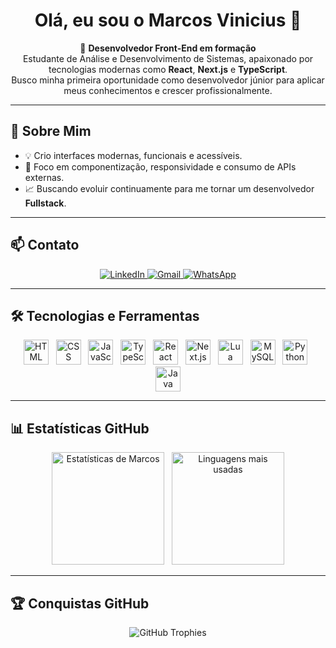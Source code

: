<h1 align="center">Olá, eu sou o Marcos Vinicius 👋</h1>

<p align="center">
  🚀 <strong>Desenvolvedor Front-End em formação</strong><br>
  Estudante de Análise e Desenvolvimento de Sistemas, apaixonado por tecnologias modernas como <strong>React</strong>, <strong>Next.js</strong> e <strong>TypeScript</strong>.<br>
  Busco minha primeira oportunidade como desenvolvedor júnior para aplicar meus conhecimentos e crescer profissionalmente.
</p>

<hr/>

## 🧠 Sobre Mim

- 💡 Crio interfaces modernas, funcionais e acessíveis.
- 🔧 Foco em componentização, responsividade e consumo de APIs externas.
- 📈 Buscando evoluir continuamente para me tornar um desenvolvedor **Fullstack**.

---

## 📫 Contato

<p align="center">
  <a href="https://linkedin.com/in/marcovinicius1" target="_blank">
    <img src="https://img.shields.io/badge/LinkedIn-blue?logo=linkedin&style=for-the-badge" alt="LinkedIn"/>
  </a>
  <a href="mailto:mavsoares.oliveira@gmail.com">
    <img src="https://img.shields.io/badge/Gmail-red?logo=gmail&style=for-the-badge" alt="Gmail"/>
  </a>
  <a href="https://wa.me/5511939547919">
    <img src="https://img.shields.io/badge/WhatsApp-25D366?logo=whatsapp&style=for-the-badge" alt="WhatsApp"/>
  </a>
</p>

---

## 🛠️ Tecnologias e Ferramentas

<div align="center">
  <img src="https://cdn.jsdelivr.net/gh/devicons/devicon/icons/html5/html5-original.svg" title="HTML" height="40" />
  &nbsp;
  <img src="https://cdn.jsdelivr.net/gh/devicons/devicon/icons/css3/css3-original.svg" title="CSS" height="40" />
  &nbsp;
  <img src="https://cdn.jsdelivr.net/gh/devicons/devicon/icons/javascript/javascript-original.svg" title="JavaScript" height="40" />
  &nbsp;
  <img src="https://cdn.jsdelivr.net/gh/devicons/devicon/icons/typescript/typescript-original.svg" title="TypeScript" height="40" />
  &nbsp;
  <img src="https://cdn.jsdelivr.net/gh/devicons/devicon/icons/react/react-original.svg" title="React" height="40" />
  &nbsp;
  <img src="https://cdn.jsdelivr.net/gh/devicons/devicon/icons/nextjs/nextjs-original.svg" title="Next.js" height="40" />
  &nbsp;
  <img src="https://cdn.jsdelivr.net/gh/devicons/devicon/icons/lua/lua-original.svg" title="Lua" height="40" />
  &nbsp;
  <img src="https://cdn.jsdelivr.net/gh/devicons/devicon/icons/mysql/mysql-original.svg" title="MySQL / HeidiSQL" height="40" />
  &nbsp;
  <img src="https://cdn.jsdelivr.net/gh/devicons/devicon/icons/python/python-original.svg" title="Python" height="40" />
  &nbsp;
  <img src="https://cdn.jsdelivr.net/gh/devicons/devicon/icons/java/java-original.svg" title="Java" height="40" />
</div>

---

## 📊 Estatísticas GitHub

<div align="center">
  <img height="180em" src="https://github-readme-stats.vercel.app/api?username=markiimm&show_icons=true&theme=tokyonight&count_private=true" alt="Estatísticas de Marcos" />
  &nbsp;
  <img height="180em" src="https://github-readme-stats.vercel.app/api/top-langs/?username=markiimm&layout=compact&langs_count=10&theme=tokyonight" alt="Linguagens mais usadas" />
</div>

---

## 🏆 Conquistas GitHub

<p align="center">
  <img src="https://github-profile-trophy.vercel.app/?username=markiimm&theme=tokyonight&no-frame=true&row=1&column=6" alt="GitHub Trophies"/>
</p>
